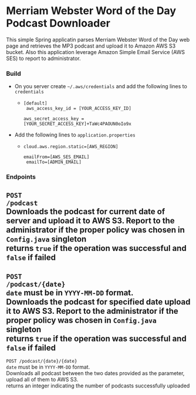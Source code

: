 # Merriam Webster Word of the Day Podcast Downloader

This simple Spring applicatin parses Merriam Webster Word of the Day web page and retrieves the MP3 podcast and upload it to Amazon AWS S3 bucket. 
Also this application leverage Amazon Simple Email Service (AWS SES) to report to administrator.

### Build

* On you server create <code>~/.aws/credentials</code> and add the following lines to <code>credentials</code>
    * <code>[default]<br/>
      aws_access_key_id = [YOUR_ACCESS_KEY_ID]<br />
      aws_secret_access_key = [YOUR_SECRET_ACCESS_KEY]+TaWc4PAOUN0oIo9x</code>

* Add the following lines to <code>application.properties</code>
    * <code>cloud.aws.region.static=[AWS_REGION]<br/>
     emailFrom=[AWS_SES_EMAIL]<br/>
     emailTo=[ADMIN_EMAIL]</code>
     

### Endpoints

<code>POST /podcast</code><br/>
Downloads the podcast for current date of server and upload it to AWS S3. Report to the administrator if the proper policy was chosen in <code>Config.java</code> singleton<br/>
returns <code>true</code> if the operation was successful and <code>false</code> if failed
---
 
<code>POST /podcast/{date}</code><br/>
<code>date</code> must be in <code>YYYY-MM-DD</code> format.<br/>
Downloads the podcast for specified date upload it to AWS S3. Report to the administrator if the proper policy was chosen in <code>Config.java</code> singleton<br/>
returns <code>true</code> if the operation was successful and <code>false</code> if failed<br/>
---

<code>POST /podcast/{date}/{date}</code><br/>
<code>date</code> must be in <code>YYYY-MM-DD</code> format.<br/>
Downloads all podcast between the two dates provided as the parameter, upload all of them to AWS S3.<br/>
returns an integer indicating the number of podcasts successfully uploaded

